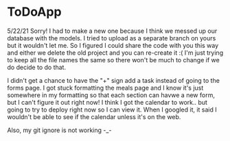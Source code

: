 # ToDoApp

5/22/21
Sorry! I had to make a new one because I think we messed up our database with the models. I tried to upload as a separate branch on yours but it wouldn't let me. So I figured I could share the code with you this way and either we delete the old project and you can re-create it :( I'm just trying to keep all the file names the same so there won't be much to change if we do decide to do that. 

I didn't get a chance to have the "+" sign add a task instead of going to the forms page. I got stuck formatting the meals page and I know it's just somewhere in my formatting so that each section can havwe a new form, but I can't figure it out right now!
I think I got the calendar to work.. but going to try to deploy right now so I can view it. When I googled it, it said I wouldn't be able to see if the calendar unless it's on the web. 

Also, my git ignore is not working -_-

